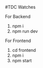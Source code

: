 #TDC Watches

For Backend
1. npm i
2. npm run dev

For Frontend
1. cd frontend
2. npm i
3. npm start
